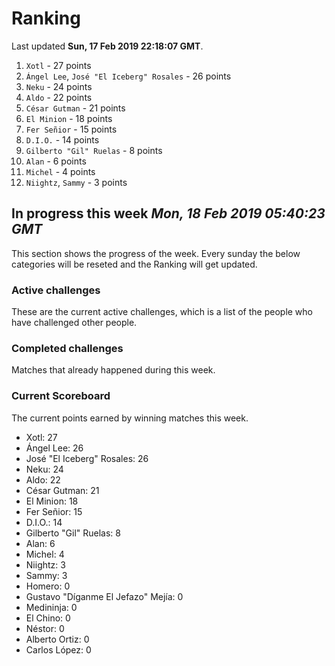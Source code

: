 # Ranking

Last updated **Sun, 17 Feb 2019 22:18:07 GMT**.

1. `Xotl` - 27 points
2. `Ángel Lee`, `José "El Iceberg" Rosales` - 26 points
3. `Neku` - 24 points
4. `Aldo` - 22 points
5. `César Gutman` - 21 points
6. `El Minion` - 18 points
7. `Fer Señior` - 15 points
8. `D.I.O.` - 14 points
9. `Gilberto "Gil" Ruelas` - 8 points
10. `Alan` - 6 points
11. `Michel` - 4 points
12. `Niightz`, `Sammy` - 3 points

## In progress this week *Mon, 18 Feb 2019 05:40:23 GMT*
This section shows the progress of the week. Every sunday the below categories will be reseted and the Ranking will get updated.

### Active challenges
These are the current active challenges, which is a list of the people who have challenged other people.



### Completed challenges
Matches that already happened during this week.



### Current Scoreboard
The current points earned by winning matches this week.

* Xotl: 27
* Ángel Lee: 26
* José "El Iceberg" Rosales: 26
* Neku: 24
* Aldo: 22
* César Gutman: 21
* El Minion: 18
* Fer Señior: 15
* D.I.O.: 14
* Gilberto "Gil" Ruelas: 8
* Alan: 6
* Michel: 4
* Niightz: 3
* Sammy: 3
* Homero: 0
* Gustavo "Díganme El Jefazo" Mejía: 0
* Medininja: 0
* El Chino: 0
* Néstor: 0
* Alberto Ortiz: 0
* Carlos López: 0
